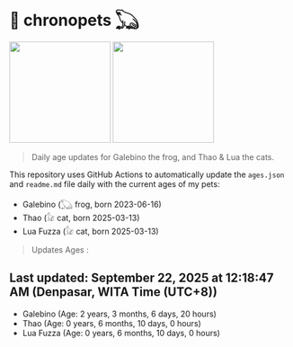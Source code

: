 # 🐾 chronopets 𓆏
<img src="https://github.com/user-attachments/assets/802b3632-7c4b-4232-a3a0-8b1d8fa6f04d" widht=180 height=180 >
<img src="https://github.com/user-attachments/assets/16687005-7ebb-4607-be57-0c8e528fed06" widht=180 height=180 >

> Daily age updates for Galebino the frog, and Thao & Lua the cats.

This repository uses GitHub Actions to automatically update the `ages.json` and `readme.md` file daily with the current ages of my pets: <br>
- Galebino (𓆏 frog, born 2023-06-16)
- Thao (𓃠 cat, born 2025-03-13)
- Lua Fuzza (𓃠 cat, born 2025-03-13)

> Updates Ages :

## Last updated: September 22, 2025 at 12:18:47 AM (Denpasar, WITA Time (UTC+8))

- Galebino (Age: 2 years, 3 months, 6 days, 20 hours)
- Thao (Age: 0 years, 6 months, 10 days, 0 hours)
- Lua Fuzza (Age: 0 years, 6 months, 10 days, 0 hours)

